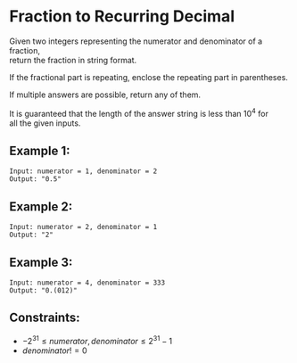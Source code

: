 # Fraction to Recurring Decimal

Given two integers representing the numerator and denominator of a fraction,  
return the fraction in string format.

If the fractional part is repeating, enclose the repeating part in parentheses.

If multiple answers are possible, return any of them.

It is guaranteed that the length of the answer string is less than $10^4$ for  
all the given inputs.

 

## Example 1:

    Input: numerator = 1, denominator = 2
    Output: "0.5"

## Example 2:

    Input: numerator = 2, denominator = 1
    Output: "2"

## Example 3:

    Input: numerator = 4, denominator = 333
    Output: "0.(012)"

 

## Constraints:

* $-2^{31} \le numerator, denominator \le 2^{31} - 1$
* $denominator != 0$

